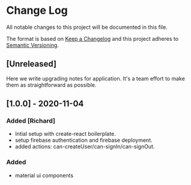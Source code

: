 # Change Log

All notable changes to this project will be documented in this file.

The format is based on [Keep a Changelog](http://keepachangelog.com/)
and this project adheres to [Semantic Versioning](http://semver.org/).

## [Unreleased]

Here we write upgrading notes for application. It's a team effort to make them as
straightforward as possible.

## [1.0.0] - 2020-11-04

### Added [Richard]

- Intial setup with create-react boilerplate.
- setup firebase authentication and firebase deployment.
- added actions: can-createUser/can-signIn/can-signOut.

### Added

- material ui components
